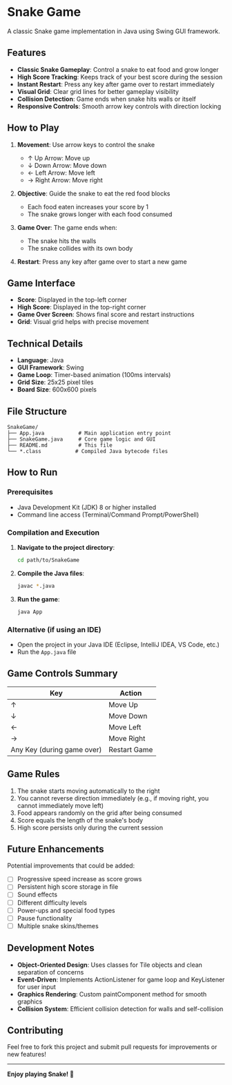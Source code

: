 # Snake Game

A classic Snake game implementation in Java using Swing GUI framework.

## Features

- **Classic Snake Gameplay**: Control a snake to eat food and grow longer
- **High Score Tracking**: Keeps track of your best score during the session
- **Instant Restart**: Press any key after game over to restart immediately
- **Visual Grid**: Clear grid lines for better gameplay visibility
- **Collision Detection**: Game ends when snake hits walls or itself
- **Responsive Controls**: Smooth arrow key controls with direction locking

## How to Play

1. **Movement**: Use arrow keys to control the snake
   - ↑ Up Arrow: Move up
   - ↓ Down Arrow: Move down
   - ← Left Arrow: Move left
   - → Right Arrow: Move right

2. **Objective**: Guide the snake to eat the red food blocks
   - Each food eaten increases your score by 1
   - The snake grows longer with each food consumed

3. **Game Over**: The game ends when:
   - The snake hits the walls
   - The snake collides with its own body

4. **Restart**: Press any key after game over to start a new game

## Game Interface

- **Score**: Displayed in the top-left corner
- **High Score**: Displayed in the top-right corner
- **Game Over Screen**: Shows final score and restart instructions
- **Grid**: Visual grid helps with precise movement

## Technical Details

- **Language**: Java
- **GUI Framework**: Swing
- **Game Loop**: Timer-based animation (100ms intervals)
- **Grid Size**: 25x25 pixel tiles
- **Board Size**: 600x600 pixels

## File Structure

```
SnakeGame/
├── App.java           # Main application entry point
├── SnakeGame.java     # Core game logic and GUI
├── README.md          # This file
└── *.class           # Compiled Java bytecode files
```

## How to Run

### Prerequisites
- Java Development Kit (JDK) 8 or higher installed
- Command line access (Terminal/Command Prompt/PowerShell)

### Compilation and Execution

1. **Navigate to the project directory**:
   ```bash
   cd path/to/SnakeGame
   ```

2. **Compile the Java files**:
   ```bash
   javac *.java
   ```

3. **Run the game**:
   ```bash
   java App
   ```

### Alternative (if using an IDE)
- Open the project in your Java IDE (Eclipse, IntelliJ IDEA, VS Code, etc.)
- Run the `App.java` file

## Game Controls Summary

| Key | Action |
|-----|--------|
| ↑ | Move Up |
| ↓ | Move Down |
| ← | Move Left |
| → | Move Right |
| Any Key (during game over) | Restart Game |

## Game Rules

1. The snake starts moving automatically to the right
2. You cannot reverse direction immediately (e.g., if moving right, you cannot immediately move left)
3. Food appears randomly on the grid after being consumed
4. Score equals the length of the snake's body
5. High score persists only during the current session

## Future Enhancements

Potential improvements that could be added:
- [ ] Progressive speed increase as score grows
- [ ] Persistent high score storage in file
- [ ] Sound effects
- [ ] Different difficulty levels
- [ ] Power-ups and special food types
- [ ] Pause functionality
- [ ] Multiple snake skins/themes

## Development Notes

- **Object-Oriented Design**: Uses classes for Tile objects and clean separation of concerns
- **Event-Driven**: Implements ActionListener for game loop and KeyListener for user input
- **Graphics Rendering**: Custom paintComponent method for smooth graphics
- **Collision System**: Efficient collision detection for walls and self-collision

## Contributing

Feel free to fork this project and submit pull requests for improvements or new features!

---

**Enjoy playing Snake! 🐍**
